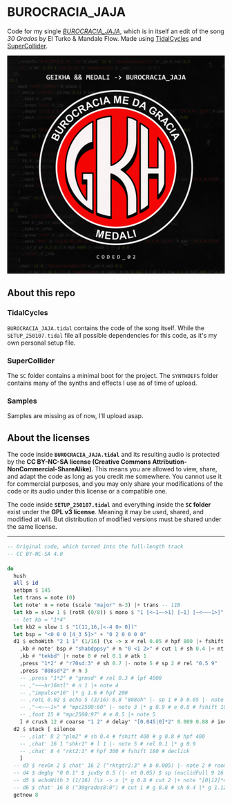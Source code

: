 # BUROCRACIA_JAJA
Code for my single [*BUROCRACIA_JAJA*](https://geikha.bandcamp.com/album/burocracia-jaja-coded-02), which is in itself an edit of the song *30 Grados* by El Turko & Mandale Flow. Made using [TidalCycles](https://github.com/tidalcycles/Tidal) and [SuperCollider](https://github.com/supercollider/supercollider).

[![image](./ART/BUROCRACIA_JAJA_ART.png)](https://geikha.bandcamp.com/album/burocracia-jaja-coded-02)

## About this repo

### TidalCycles

`BUROCRACIA_JAJA.tidal` contains the code of the song itself. While the `SETUP_250107.tidal` file all possible dependencies for this code, as it's my own personal setup file.

### SuperCollider

The `SC` folder contains a minimal boot for the project. The `SYNTHDEFS` folder contains many of the synths and effects I use as of time of upload.

### Samples

Samples are missing as of now, I'll upload asap.
<!-- Samples are stored in an encrypted .zip file, you can use the password `geikha` to unzip them. This is just a minor measure given some samples count as copyrighted material. -->

## About the licenses

The code inside **`BUROCRACIA_JAJA.tidal`** and its resulting audio is protected by the **CC BY-NC-SA license (Creative Commons Attribution-NonCommercial-ShareAlike)**. This means you are allowed to view, share, and adapt the code as long as you credit me somewhere. You cannot use it for commercial purposes, and you may only share your modifications of the code or its audio under this license or a compatible one.

The code inside **`SETUP_250107.tidal`** and everything inside the **`SC` folder** exist under the **GPL v3 license**. Meaning it may be used, shared, and modified at will. But distribution of modified versions must be shared under the same license.

---

```haskell
-- Original code, which turned into the full-length track
-- CC BY-NC-SA 4.0

do
  hush
  all $ id
  setbpm $ 145
  let trans = note (0)
  let note' n = note (scale "major" n-3) |+ trans -- 11B
  let kb = slow 1 $ (rotR (0/8)) $ mono $ "1 [<~1~~>1] [~1] [~<~~~1>]"
  -- let kb = "1*4"
  let kb2 = slow 1 $ "1(11,16,[<-4 0> 0])"
  let bsp = "<0 0 0 [4_3 5]>" + "0 2 0 0 0 0"
  d1 $ echoWith "2 1 1" (1/16) (\x -> x # rel 0.05 # hpf 800 |+ fshift 200 # cut 4 |* g 0.75) $ stack [ silence
    ,kb # note' bsp # "shabdppsy" # n "0 <1 2>" # cut 1 # sh 0.4 |+ nt 0.1 |* g 1.1 # eq 75 (3)
    ,kb # "tekbd" |+ note 0 # rel 0.1 # atk 1
    ,press "1*2" # "r70sd:3" # sh 0.7 |- note 5 # sp 2 # rel "0.5 9"
    ,press "808sd*2" # n 3
    -- ,press "1*2" # "grmsd" # rel 0.3 # lpf 4000
    -- ,"~~~hr16mtl" # n 1 |+ note 4
    -- ,"impulse*16" |* g 1.6 # hpf 200
    -- ,rotL 0.02 $ echo 5 (3/16) 0.8 "808oh" |- sp 1 # b 0.05 |- note 1
    -- ,"~<~~~1>" # "mpc2500:60" |- note 3 |* g 0.9 # e 0.8 # fshift 100 # hpf 300 # wider 0.2
    -- ,foot 15 # "mpc2500:97" # e 0.5 |+ note 5
    ] # crush 12 # coarse "1 2" # delay' "[0.045|0]*2" 0.009 0.88 # invst
  d2 $ stack [ silence
    -- ,slat' 8 2 "plm2" # sh 0.4 # fshift 400 # g 0.8 # hpf 400
    -- ,chat' 16 1 "shkr1" # l 1 |- note 5 # rel 0.1 |* g 0.9
    -- ,chat' 8 4 "rkt2:1" # hpf 300 # fshift 180 # declick
    ]
  -- d3 $ revOn 2 $ chat' 16 2 ("rktgtr2:3" # b 0.005) |- note 2 # room' 0.2 0.6 # lpf 5000 # declick # l 0.95 # sp 1
  -- d4 $ degby "0 0.1" $ juxBy 0.5 (|- nt 0.05) $ sp (euclidFull 9 16 "1" "<0.5!3 2>") # note' "5 <9 3>" # "sitar2:2" # l 1 # rel 0.3 # room' 0.13 0.4 # lpf "[9000|8000|5000]*16" # hpf 230 # phaser' (rand) 0.3 |* g 0.8 # sh 0.5 # wider 0.3 # pan (slow 4 $ range 0.2 0.8 sine)
  -- d5 $ echoWith 3 (1/16) (\x -> x |* g 0.8 # cut 2 |+ note "[0|12]*4") $ foot 10 # note' "0" # "blank:4" # rel 0.2 # sp "<2!3 1>" # room' 0.2 0.6
  -- d6 $ chat' 16 8 ("30grados8:0") # cut 1 # g 0.8 # sh 0.4 |* g 1.12 # delay' 0.2 0.06 0 # eq 200 2
  getnow 8
```
